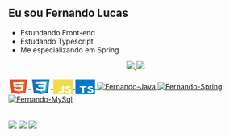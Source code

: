 ## Eu sou Fernando Lucas

- Estundando Front-end
- Estudando Typescript
- Me especializando em Spring

<div align="center">
        <a href="https://github.com/FernandoLucas33">
        <img height="180em" src="https://github-readme-stats.vercel.app/api?username=FernandoLucas33&show_icons=true&theme=dracula&include_all_commits=true&count_private=true"/>
        <img height="180em" src="https://github-readme-stats.vercel.app/api/top-langs/?username=FernandoLucas33&layout=compact&langs_count=7&theme=dracula"/>
      </div>
<div style="display: inline_block"><br>
        <img align="center" alt="Fernando-HTML" height="30" width="40" src="https://raw.githubusercontent.com/devicons/devicon/master/icons/html5/html5-original.svg">
        <img align="center" alt="Fernando-CSS" height="30" width="40" src="https://raw.githubusercontent.com/devicons/devicon/master/icons/css3/css3-original.svg">
        <img align="center" alt="Fernando-Js" height="30" width="40" src="https://raw.githubusercontent.com/devicons/devicon/master/icons/javascript/javascript-plain.svg">
        <img align="center" alt="Fernando-Ts" height="30" width="40" src="https://raw.githubusercontent.com/devicons/devicon/master/icons/typescript/typescript-plain.svg">
        <img align="center" alt="Fernando-Java" height="30" width="40" src="https://cdn.jsdelivr.net/gh/devicons/devicon/icons/java/java-original-wordmark.svg" />      
        <img align="center" alt="Fernando-Spring" height="30" width="40" src="https://cdn.jsdelivr.net/gh/devicons/devicon/icons/spring/spring-original.svg" />        
        <img align="center" alt="Fernando-MySql" height="30" width="40" src="https://cdn.jsdelivr.net/gh/devicons/devicon/icons/mysql/mysql-original-wordmark.svg" />                 
</div>
<br>
<br>
<div>
  <a href="https://instagram.com/ferrobem33" target="_blank"><img src="https://img.shields.io/badge/-Instagram-%23E4405F?style=for-the-badge&logo=instagram&logoColor=white" target="_blank"></a>
  <a href = "mailto:fernandolucassud@gmail.com"><img src="https://img.shields.io/badge/-Gmail-%23333?style=for-the-badge&logo=gmail&logoColor=white" target="_blank"></a>
  <a href="https://www.linkedin.com/in/fernando-araujo-03580237" target="_blank"><img src="https://img.shields.io/badge/-LinkedIn-%230077B5?style=for-the-badge&logo=linkedin&logoColor=white" target="_blank"></a> 



</div>
